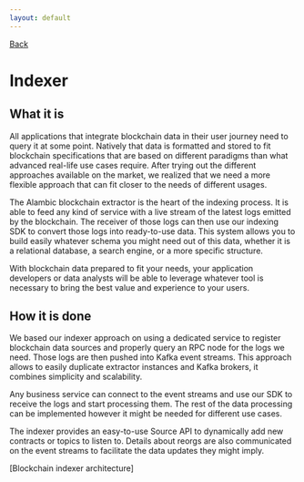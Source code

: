 ```yaml
---
layout: default
---
```


<a href="/">Back</a>

# Indexer

## What it is

All applications that integrate blockchain data in their user journey need to query it at some point. Natively that data is formatted and stored to fit blockchain specifications that are based on different paradigms than what advanced real-life use cases require. After trying out the different approaches available on the market, we realized that we need a more flexible approach that can fit closer to the needs of different usages.

The Alambic blockchain extractor is the heart of the indexing process. It is able to feed any kind of service with a live stream of the latest logs emitted by the blockchain. The receiver of those logs can then use our indexing SDK to convert those logs into ready-to-use data. This system allows you to build easily whatever schema you might need out of this data, whether it is a relational database, a search engine, or a more specific structure.

With blockchain data prepared to fit your needs, your application developers or data analysts will be able to leverage whatever tool is necessary to bring the best value and experience to your users.  


## How it is done

We based our indexer approach on using a dedicated service to register blockchain data sources and properly query an RPC node for the logs we need. Those logs are then pushed into Kafka event streams. This approach allows to easily duplicate extractor instances and Kafka brokers, it combines simplicity and scalability. 

Any business service can connect to the event streams and use our SDK to receive the logs and start processing them. The rest of the data processing can be implemented however it might be needed for different use cases.

The indexer provides an easy-to-use Source API to dynamically add new contracts or topics to listen to. Details about reorgs are also communicated on the event streams to facilitate the data updates they might imply.


[Blockchain indexer architecture]